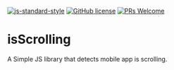 [![js-standard-style](https://cdn.rawgit.com/standard/standard/master/badge.svg)](http://standardjs.com)
[![GitHub license](https://img.shields.io/badge/license-MIT-blue.svg)](https://github.com/Leo555/isScrolling/blob/master/LICENSE)
[![PRs Welcome](https://img.shields.io/badge/PRs-welcome-brightgreen.svg)](https://github.com/Leo555/isScrolling/pulls)



# isScrolling

A Simple JS library that detects mobile app is scrolling.


## 


## 
